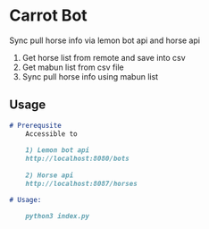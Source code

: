 # Carrot Bot

Sync pull horse info via lemon bot api and horse api

1. Get horse list from remote and save into csv
2. Get mabun list from csv file
3. Sync pull horse info using mabun list


## Usage

```markdown
# Prerequsite
    Accessible to 
    
    1) Lemon bot api
    http://localhost:8080/bots
    
    2) Horse api
    http://localhost:8087/horses

# Usage:

    python3 index.py

```